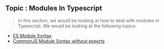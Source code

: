 ## Topic : Modules In Typescript

> In this section, we would be looking at how to deal with modules in Typescript. We would be looking at the following topics:

-   [ES Module Syntax](./1-es_modules/)
-   [CommonJS Module Syntax without exports](./2-commonjs_modules/example1)
